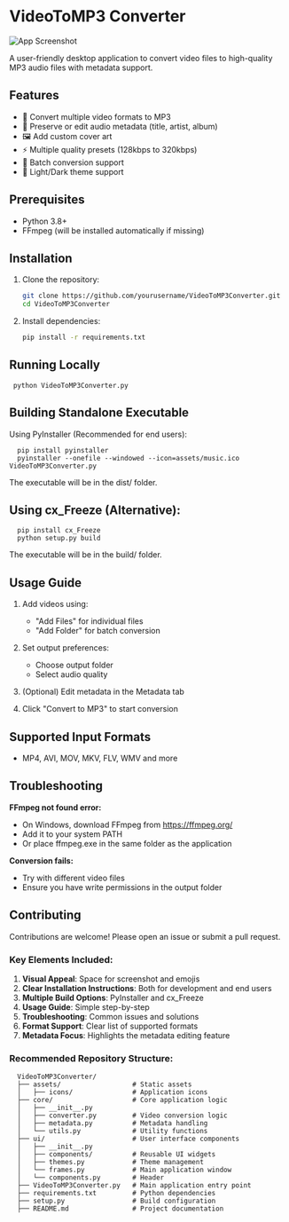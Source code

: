 # VideoToMP3 Converter

![App Screenshot](assets/Screenshot.png) <!-- Add a screenshot if available -->

A user-friendly desktop application to convert video files to high-quality MP3 audio files with metadata support.

## Features

- 🎥 Convert multiple video formats to MP3
- 🎵 Preserve or edit audio metadata (title, artist, album)
- 🖼️ Add custom cover art
- ⚡ Multiple quality presets (128kbps to 320kbps)
- 📁 Batch conversion support
- 🎨 Light/Dark theme support

## Prerequisites

- Python 3.8+
- FFmpeg (will be installed automatically if missing)

## Installation

1. Clone the repository:
   ```bash
   git clone https://github.com/yourusername/VideoToMP3Converter.git
   cd VideoToMP3Converter
   
2. Install dependencies:
   ```bash
   pip install -r requirements.txt

## Running Locally
     python VideoToMP3Converter.py

## Building Standalone Executable
Using PyInstaller (Recommended for end users):

      pip install pyinstaller
      pyinstaller --onefile --windowed --icon=assets/music.ico VideoToMP3Converter.py

The executable will be in the dist/ folder.

## Using cx_Freeze (Alternative):

      pip install cx_Freeze
      python setup.py build
The executable will be in the build/ folder.

## Usage Guide
1. Add videos using:
     - "Add Files" for individual files
     - "Add Folder" for batch conversion

2. Set output preferences:
      - Choose output folder
      - Select audio quality

3. (Optional) Edit metadata in the Metadata tab

4. Click "Convert to MP3" to start conversion

## Supported Input Formats
   - MP4, AVI, MOV, MKV, FLV, WMV and more

## Troubleshooting
**FFmpeg not found error:**
   - On Windows, download FFmpeg from https://ffmpeg.org/
   - Add it to your system PATH
   - Or place ffmpeg.exe in the same folder as the application

**Conversion fails:**
   - Try with different video files
   - Ensure you have write permissions in the output folder

## Contributing
Contributions are welcome! Please open an issue or submit a pull request.

### Key Elements Included:

1. **Visual Appeal**: Space for screenshot and emojis
2. **Clear Installation Instructions**: Both for development and end users
3. **Multiple Build Options**: PyInstaller and cx_Freeze
4. **Usage Guide**: Simple step-by-step
5. **Troubleshooting**: Common issues and solutions
6. **Format Support**: Clear list of supported formats
7. **Metadata Focus**: Highlights the metadata editing feature

### Recommended Repository Structure:

      VideoToMP3Converter/
      ├── assets/                  # Static assets
      │   ├── icons/               # Application icons
      ├── core/                    # Core application logic
      │   ├── __init__.py
      │   ├── converter.py         # Video conversion logic
      │   ├── metadata.py          # Metadata handling
      │   └── utils.py             # Utility functions
      ├── ui/                      # User interface components
      │   ├── __init__.py
      │   ├── components/          # Reusable UI widgets
      │   ├── themes.py            # Theme management
      │   └── frames.py            # Main application window
      │   └── components.py        # Header 
      ├── VideoToMP3Converter.py   # Main application entry point
      ├── requirements.txt         # Python dependencies
      ├── setup.py                 # Build configuration
      ├── README.md                # Project documentation

